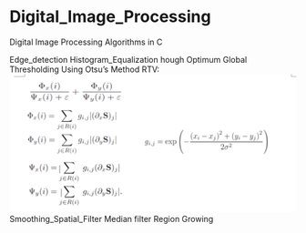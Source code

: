 # Digital_Image_Processing
Digital Image Processing Algorithms in C

Edge_detection
Histogram_Equalization
hough
Optimum Global Thresholding Using Otsu’s Method
RTV:
![Alt text](rtv.png)
Smoothing_Spatial_Filter
Median filter
Region Growing
